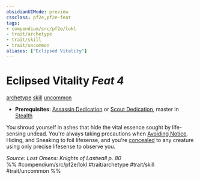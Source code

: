 ```yaml
---
obsidianUIMode: preview
cssclass: pf2e,pf2e-feat
tags:
- compendium/src/pf2e/lokl
- trait/archetype
- trait/skill
- trait/uncommon
aliases: ["Eclipsed Vitality"]
---
```

# Eclipsed Vitality  *Feat 4*  
[archetype](../../Rules/traits/archetype.md)  [skill](../../Rules/traits/skill.md)  [uncommon](../../Rules/traits/uncommon.md)  

- **Prerequisites**: [Assassin Dedication](assassin-dedication-apg.md) or [Scout Dedication](scout-dedication-apg.md), master in [Stealth](../skills.md#Stealth)

You shroud yourself in ashes that hide the vital essence sought by life-sensing undead. You're always taking precautions when [Avoiding Notice](../../Rules/actions/avoid-notice.md), Hiding, and Sneaking to foil lifesense, and you're [concealed](../../Rules/conditions.md#Concealed) to any creature using only precise lifesense to observe you.

*Source: Lost Omens: Knights of Lastwall p. 80*  
%% #compendium/src/pf2e/lokl #trait/archetype #trait/skill #trait/uncommon %%